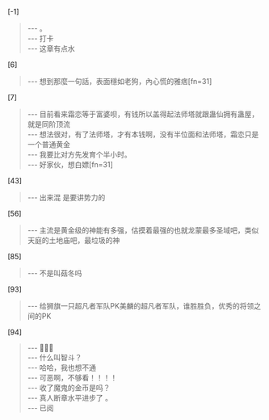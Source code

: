 
[-1] 
>--- 。<br>
>--- 打卡<br>
>--- 这章有点水<br>

[6] 
>--- 想到那麼一句話，表面穩如老狗，內心慌的雅痞[fn=31]<br>

[7] 
>--- 目前看来霜恋等于富婆呗，有钱所以盖得起法师塔就跟蛊仙拥有蛊屋，就是同阶顶流<br>
>--- 想法很对，有了法师塔，才有本钱啊，没有半位面和法师塔，霜恋只是一个普通黄金<br>
>--- 我要比对方先发育个半小时。<br>
>--- 好家伙，想白嫖[fn=31]<br>

[43] 
>--- 出来混 是要讲势力的<br>

[56] 
>--- 主流是黄金级的神能有多强，估摸着最强的也就龙蒙最多圣域吧，类似天庭的土地庙吧，最垃圾的神<br>

[85] 
>--- 不是叫菇冬吗<br>

[93] 
>--- 给狮旗一只超凡者军队PK美麟的超凡者军队，谁胜胜负，优秀的将领之间的PK<br>

[94] 
>--- 🥺🥺🥺<br>
>--- 什么叫智斗？<br>
>--- 哈哈，我也想不通<br>
>--- 可恶啊，不够看！！！！<br>
>--- 收了魔鬼的金币是吗？<br>
>--- 真人断章水平进步了 。<br>
>--- 已阅<br>
